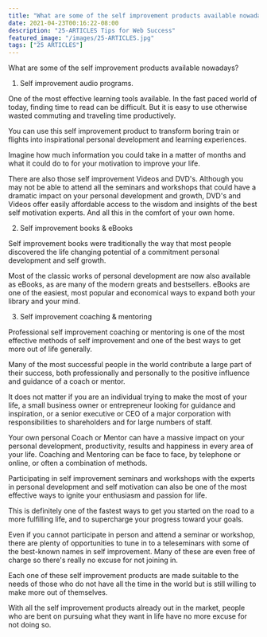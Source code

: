 ```yaml
---
title: "What are some of the self improvement products available nowadays?"
date: 2021-04-23T00:16:22-08:00
description: "25-ARTICLES Tips for Web Success"
featured_image: "/images/25-ARTICLES.jpg"
tags: ["25 ARTICLES"]
---
```


What are some of the self improvement products available nowadays?


1. Self improvement audio programs.

One of the most effective learning tools available. In the fast paced world of today, finding time to read can be difficult. But it is easy to use otherwise wasted commuting and traveling time productively. 

You can use this self improvement product to transform boring train or flights into inspirational personal development and learning experiences. 

Imagine how much information you could take in a matter of months and what it could do to for your motivation to improve your life. 

There are also those self improvement Videos and DVD's. Although you may not be able to attend all the seminars and workshops that could have a dramatic impact on your personal development and growth, DVD's and Videos offer easily affordable access to the wisdom and insights of the best self motivation experts. And all this in the comfort of your own home. 

2. Self improvement books & eBooks

Self improvement books were traditionally the way that most people discovered the life changing potential of a commitment personal development and self growth. 

Most of the classic works of personal development are now also available as eBooks, as are many of the modern greats and bestsellers. eBooks are one of the easiest, most popular and economical ways to expand both your library and your mind. 

3. Self improvement coaching & mentoring

Professional self improvement coaching or mentoring is one of the most effective methods of self improvement and one of the best ways to get more out of life generally. 

Many of the most successful people in the world contribute a large part of their success, both professionally and personally to the positive influence and guidance of a coach or mentor. 

It does not matter if you are an individual trying to make the most of your life, a small business owner or entrepreneur looking for guidance and inspiration, or a senior executive or CEO of a major corporation with responsibilities to shareholders and for large numbers of staff. 

Your own personal Coach or Mentor can have a massive impact on your personal development, productivity, results and happiness in every area of your life. Coaching and Mentoring can be face to face, by telephone or online, or often a combination of methods. 

Participating in self improvement seminars and workshops with the experts in personal development and self motivation can also be one of the most effective ways to ignite your enthusiasm and passion for life. 

This is definitely one of the fastest ways to get you started on the road to a more fulfilling life, and to supercharge your progress toward your goals. 

Even if you cannot participate in person and attend a seminar or workshop, there are plenty of opportunities to tune in to a teleseminars with some of the best-known names in self improvement. Many of these are even free of charge so there's really no excuse for not joining in. 

Each one of these self improvement products are made suitable to the needs of those who do not have all the time in the world but is still willing to make more out of themselves. 

With all the self improvement products already out in the market, people who are bent on pursuing what they want in life have no more excuse for not doing so. 


